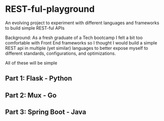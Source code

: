 # REST-ful-playground
An evolving project to experiment with different languages and frameworks to build simple REST-ful APIs

Background: As a fresh graduate of a Tech bootcamp I felt a bit too comfortable with Front End frameworks so I thought I would build a simple REST api in multiple (yet similar) languages to better expose myself to different standards, configurations, and optimizations.

All of these will be simple 

## Part 1: Flask - Python

## Part 2: Mux - Go

## Part 3: Spring Boot - Java

